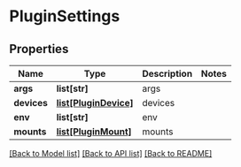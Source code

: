 # PluginSettings

## Properties
Name | Type | Description | Notes
------------ | ------------- | ------------- | -------------
**args** | **list[str]** | args | 
**devices** | [**list[PluginDevice]**](PluginDevice.md) | devices | 
**env** | **list[str]** | env | 
**mounts** | [**list[PluginMount]**](PluginMount.md) | mounts | 

[[Back to Model list]](../README.md#documentation-for-models) [[Back to API list]](../README.md#documentation-for-api-endpoints) [[Back to README]](../README.md)

